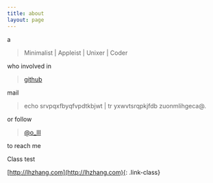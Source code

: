 ```yaml
---
title: about
layout: page
---
```


a

> Minimalist | Appleist | Unixer | Coder

who involved in 

> [github](https://github.com/waynezhang)

mail 

> echo srvpqxfbyqfvpdtkbjwt | tr yxwvtsrqpkjfdb zuonmlihgeca@.

or follow 

> [@o_lll](https://twitter.com/#!/o_lll)

to reach me

Class test

[http://lhzhang.com](http://lhzhang.com){: .link-class}
